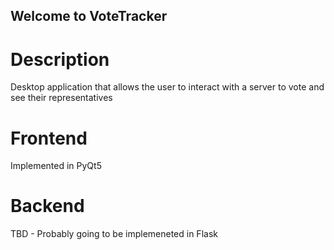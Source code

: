 ## Welcome to VoteTracker
# Description
Desktop application that allows the user to interact with a server to vote and see their representatives

# Frontend
Implemented in PyQt5

# Backend
TBD - Probably going to be implemeneted in Flask

